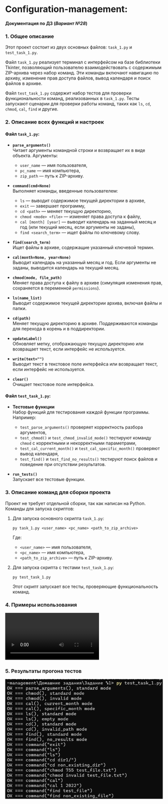 # Configuration-management: 
#### Документация по ДЗ (*Вариант №28*)

### 1. **Общее описание**
Этот проект состоит из двух основных файлов: `task_1.py` и `test_task_1.py`. 

Файл `task_1.py` реализует терминал с интерфейсом на базе библиотеки Tkinter, позволяющий пользователю взаимодействовать с содержимым ZIP-архива через набор команд. Эти команды включают навигацию по архиву, изменение прав доступа файлов, вывод календаря и поиск файлов в архиве.

Файл `test_task_1.py` содержит набор тестов для проверки функциональности команд, реализованных в `task_1.py`. Тесты запускают сценарии для проверки работы команд, таких как `ls`, `cd`, `chmod`, `cal`, `find` и другие.

### 2. **Описание всех функций и настроек**
#### Файл `task_1.py`:
- **`parse_arguments()`**  
  Читает аргументы командной строки и возвращает их в виде объекта. Аргументы:
  - `user_name` — имя пользователя,
  - `pc_name` — имя компьютера,
  - `zip_path` — путь к ZIP-архиву.

- **`command(cmd=None)`**  
  Выполняет команды, введенные пользователем:
  - `ls` — выводит содержимое текущей директории в архиве,
  - `exit` — завершает программу,
  - `cd <path>` — меняет текущую директорию,
  - `chmod <mode> <file>` — изменяет права доступа к файлу,
  - `cal [month] [year]` — выводит календарь на заданный месяц и год (или текущий месяц, если аргументы не заданы),
  - `find <search_term>` — ищет файлы по ключевому слову.

- **`find(search_term)`**  
  Ищет файлы в архиве, содержащие указанный ключевой термин.

- **`cal(month=None, year=None)`**  
  Выводит календарь на указанный месяц и год. Если аргументы не заданы, выводится календарь на текущий месяц.

- **`chmod(mode, file_path)`**  
  Меняет права доступа к файлу в архиве (симуляция изменения прав, сохраняется в переменной `permissions`).

- **`ls(name_list)`**  
  Выводит содержимое текущей директории архива, включая файлы и папки.

- **`cd(path)`**  
  Меняет текущую директорию в архиве. Поддерживаются команды для перехода в корень и в поддиректории.

- **`updateLabel()`**  
  Обновляет метку, отображающую текущую директорию или возвращает текст, если интерфейс не используется.

- **`write(text="")`**  
  Выводит текст в текстовое поле интерфейса или возвращает текст, если интерфейс не используется.

- **`clear()`**  
  Очищает текстовое поле интерфейса.

#### Файл `test_task_1.py`:
- **Тестовые функции**  
  Набор функций для тестирования каждой функции программы. Например:
  - `test_parse_arguments()` проверяет корректность разбора аргументов,
  - `test_chmod()` и `test_chmod_invalid_mode()` тестируют команду `chmod` с корректными и некорректными параметрами,
  - `test_cal_current_month()` и `test_cal_specific_month()` проверяют вывод календаря,
  - `test_find()` и `test_find_no_results()` тестируют поиск файлов и поведение при отсутствии результатов.

- **`run_tests()`**  
  Запускает все тестовые функции.

### 3. **Описание команд для сборки проекта**

Проект не требует отдельной сборки, так как написан на Python. Команды для запуска скриптов:

1. Для запуска основного скрипта `task_1.py`:
   ```
   py task_1.py <user_name> <pc_name> <path_to_zip_archive>
   ```
   Где:
   - `<user_name>` — имя пользователя,
   - `<pc_name>` — имя компьютера,
   - `<path_to_zip_archive>` — путь к ZIP-архиву.

2. Для запуска скрипта с тестами `test_task_1.py`:
   ```
   py test_task_1.py
   ```
   Этот скрипт запускает все тесты, проверяющие функциональность команд.

### 4. **Примеры использования**
![For-local-viewing-only](./Домашние%20задания/Задание%20№1/vid/C-M_hw1.mkv)


### 5. **Результаты прогона тестов**
![For-local-viewing-only](./Домашние%20задания/Задание%20№1/img/C-M_hw1.png)